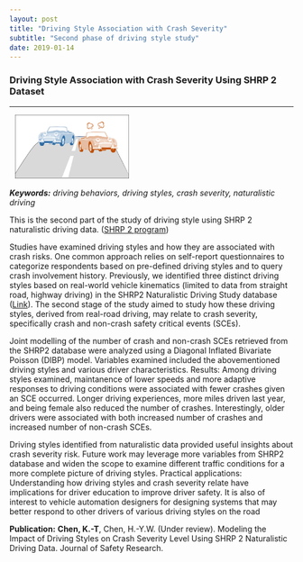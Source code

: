 ```yaml
---
layout: post
title: "Driving Style Association with Crash Severity"
subtitle: "Second phase of driving style study"
date: 2019-01-14
---
```


### Driving Style Association with Crash Severity Using SHRP 2 Dataset 

---
<img src="/public/images/Driving-style.png"  style="margin: 0px 0px 0px 10px; width: 40%; height: 40%;" />

***Keywords:*** *driving behaviors, driving styles, crash severity, naturalistic driving*

This is the second part of the study of driving style using SHRP 2 naturalistic driving data. ([SHRP 2 program](http://www.trb.org/StrategicHighwayResearchProgram2SHRP2/Blank2.aspx))

 

Studies have examined driving styles and how they are associated with crash risks. One common approach relies on self-report questionnaires to categorize respondents based on pre-defined driving styles and to query crash involvement history. Previously, we identified three distinct driving styles based on real-world vehicle kinematics (limited to data from straight road, highway driving) in the SHRP2 Naturalistic Driving Study database ([Link](https://journals.sagepub.com/doi/abs/10.1177/0361198119845360?journalCode=trra)). The second stage of the study aimed to study how these driving styles, derived from real-road driving, may relate to crash severity, specifically crash and non-crash safety critical events (SCEs). 


Joint modelling of the number of crash and non-crash SCEs retrieved from the SHRP2 database were analyzed using a Diagonal Inflated Bivariate Poisson (DIBP) model. Variables examined included the abovementioned driving styles and various driver characteristics. Results: Among driving styles examined, maintanence of lower speeds and more adaptive responses to driving conditions were associated with fewer crashes given an SCE occurred. Longer driving experiences, more miles driven last year, and being female also reduced the number of crashes. Interestingly, older drivers were associated with both increased number of crashes and increased number of non-crash SCEs. 


Driving styles identified from naturalistic data provided useful insights about crash severity risk. Future work may leverage more variables from SHRP2 database and widen the scope to examine different traffic conditions for a more complete picture of driving styles. Practical applications: Understanding how driving styles and crash severity relate have implications for driver education to improve driver safety. It is also of interest to vehicle automation designers for designing systems that may better respond to other drivers of various driving styles on the road  

    
**Publication:** **Chen, K.-T**, Chen, H.-Y.W. (Under review). Modeling the Impact of Driving Styles on Crash Severity Level Using SHRP 2 Naturalistic Driving Data. Journal of Safety Research.




 